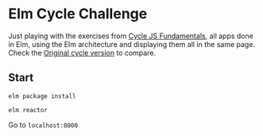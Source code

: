 # Elm Cycle Challenge
Just playing with the exercises from [Cycle JS Fundamentals](https://egghead.io/series/cycle-js-fundamentals), all apps done in Elm, using the Elm architecture and displaying them all in the same page.
Check the [Original cycle version](https://github.com/gustavoguichard/cycle-studies) to compare.

## Start

`elm package install`

`elm reactor`

Go to `localhost:8000`
